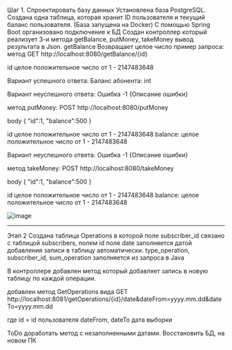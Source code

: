 Шаг 1. Спроектировать базу данных 
Установлена база  PostgreSQL. Создана одна таблица, которая хранит ID пользователя и текущий баланс пользователя. (База запущена на Docker)
С помощью Spring Boot организовано подключение к БД 
Создан контроллер который реализует 3-и метода getBalance, putMoneу, takeMoney вывод результата в Json.
getBalance Возвращает целое число
пример запроса:
метод GET
http://localhost:8080/getBalance/{id}

id целое положительное число от 1 - 2147483648

Вариант успешного ответа:
Баланс абонента: int

Вариант неуспешного ответа:
Ошибка -1 {Описание ошибки}


метод putMoneу:
POST
http://localhost:8080/putMoney

body
{
    "id":1,
    "balance":500
}

id целое положительное число от 1 - 2147483648
balance: целое положительное число от 1 - 2147483648

Вариант неуспешного ответа:
Ошибка -1 {Описание ошибки}

метод takeMoney:
POST
http://localhost:8080/takeMoney

body
{
    "id":1,
    "balance":500
}

id целое положительное число от 1 - 2147483648
balance: целое положительное число от 1 - 2147483648


![image](https://user-images.githubusercontent.com/33143840/167897656-e57c6a45-14a2-437d-969a-dd6b4d2490fb.png)

_____________________________________________________________
Этап 2
Создана таблица Operations в которой поле subscriber_id связано 
с таблицой subscribers, полем id
поле date заполняется датой добавления записи в таблицу автоматически.
type_operation, subscriber_id, sum_operation заполняется из запроса в Java

В контроллере добавлен метод который добавляет запись в новую таблицу
по каждой операции.

добавлен метод GetOperations
вида GET http://localhost:8081/getOperations/{id}/date&dateFrom=yyyy.mm.dd&dateTo=yyyy.mm.dd

где id = id пользователя
dateFrom, dateTo дата выборки

ToDo
доработать метод с незаполненными датами.
Восстановить БД, на новом ПК    
